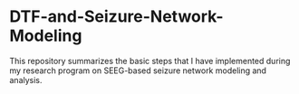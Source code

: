 # DTF-and-Seizure-Network-Modeling
This repository summarizes the basic steps that I have implemented during my research program on SEEG-based seizure network modeling and analysis.
